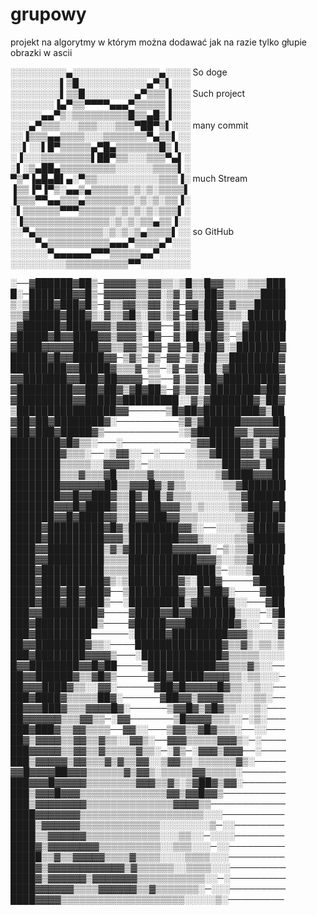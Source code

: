 grupowy
=======

projekt na algorytmy w którym można dodawać jak na razie tylko głupie obrazki w ascii

░░░░░░░░░▄░░░░░░░░░░░░░░▄░░░░ So doge
░░░░░░░░▌▒█░░░░░░░░░░░▄▀▒▌░░░
░░░░░░░░▌▒▒█░░░░░░░░▄▀▒▒▒▐░░░ Such project
░░░░░░░▐▄▀▒▒▀▀▀▀▄▄▄▀▒▒▒▒▒▐░░░
░░░░░▄▄▀▒░▒▒▒▒▒▒▒▒▒█▒▒▄█▒▐░░░
░░░▄▀▒▒▒░░░▒▒▒░░░▒▒▒▀██▀▒▌░░░ many commit 
░░▐▒▒▒▄▄▒▒▒▒░░░▒▒▒▒▒▒▒▀▄▒▒▌░░
░░▌░░▌█▀▒▒▒▒▒▄▀█▄▒▒▒▒▒▒▒█▒▐░░
░▐░░░▒▒▒▒▒▒▒▒▌██▀▒▒░░░▒▒▒▀▄▌░
░▌░▒▄██▄▒▒▒▒▒▒▒▒▒░░░░░░▒▒▒▒▌░
▀▒▀▐▄█▄█▌▄░▀▒▒░░░░░░░░░░▒▒▒▐░ much Stream
▐▒▒▐▀▐▀▒░▄▄▒▄▒▒▒▒▒▒░▒░▒░▒▒▒▒▌
▐▒▒▒▀▀▄▄▒▒▒▄▒▒▒▒▒▒▒▒░▒░▒░▒▒▐░
░▌▒▒▒▒▒▒▀▀▀▒▒▒▒▒▒░▒░▒░▒░▒▒▒▌░
░▐▒▒▒▒▒▒▒▒▒▒▒▒▒▒░▒░▒░▒▒▄▒▒▐░░
░░▀▄▒▒▒▒▒▒▒▒▒▒▒░▒░▒░▒▄▒▒▒▒▌░░ so GitHub
░░░░▀▄▒▒▒▒▒▒▒▒▒▒▄▄▄▀▒▒▒▒▄▀░░░
░░░░░░▀▄▄▄▄▄▄▀▀▀▒▒▒▒▒▄▄▀░░░░░
░░░░░░░░░▒▒▒▒▒▒▒▒▒▒▀▀░░░░░░░░

░──▓██████▓██▒─▓▓▓▓▓▒▒▓▓▒▒░▒█▒▒█▓▓▒▒░░▒▒▒███
█░─███████▓▓█▒─▓▓▓▓▓▒▒▓▓░▒▓░▓▒▒██▓▒▒▒▒▒▒████
▒░▒████▓███▓█▒─▓▒▒▓▓▒▒▓▓░▒▓─▓▓▒██▓▒▓▒▒▒█████
▒▒▓█████▓███▓▒░▓▒▒▓█▒░▓▓░▒▓─▓█▒██▓▒▒▒░██████
▒▓██████▓████▓▓▓▒▓▓▓▒░▓▓──▓░▓▓▒██▓▒░░▓██████
▓█████▓█▓▓████▓▓▒▓▓▓▒─█▓──▓░██░▓█▓▒─▒███████
▓████▓▓▓▓▓████▓▓▒▒▓▓▒─▓▓─▓▓─▓█▒██▓░▒███████▓
██████▓█▓▓█████▓▓─▒▓▒─▓▒─▓▓─▒▓░██▒▒████████▓
█████████▓▓█████▓▒▒▒▓─▒▒─░▓─▓▓░██▒▓████████▓
▓▓███████▓▓███▓██▓▓▓▓─▒▒──▓░▓▓░██▓█████████▓
▓█████████▓▓██▓██▓▒▓█▓██▒─▓▒▓▓░▓████████▓██▓
▓█████████▓▓█████▓█████████░░▓▒▓███████▓▒██▓
▒████████████████▓▓──────▒█▓██▓█████████▓▒██
▓██▓██▓████████▓░──────────▒▓▒▓██████▓▓▓▓▓██
▓██▓███▓█████▓▒────────────░▒▓██████▓▓▒▓▓▓▓█
████████▓█▓▒▒░───░───────────▒▓▓█████▓▓▒▓▒▓█
████████▓▒▒▒░──░▒▓▓░░──░────░░▒▒▓████▓▓▒▓▓██
████████▒▒▒▒▒░░▓▓▓▓▒░─░░░░░░░░▒▒▒▒███▓▓▓▒███
████████▒▒▒▓▒▒▒▓█▒▒▒▒▒▓▒▒▒▒▒░░░░░▒▓████▓▓▓██
████████▓▓▓▓▓▓▓██▒▒▓▓▓█▓▒▓▒▒░░░░░░▒▒▓███████
████████▓▓█▓▓███▓▒▒█▓▒██▒▓▒▒▒░░░░░░▒▒▓██████
███████▓▓▓█▓████▓▒▒█▓▓██▓▓▓▒▒░▒░░░░▒▒▓████▓█
███████▓▓█▓████▓▓▒▒█▓▓███▓▓▒▒▒░░░░░░▒▒▓█████
█████▓█████████▓█▓▒████████▓▓▒░──░░░░▒▓████▓
█████▓█████████▓▓▓▒████████▓▓▓▒░░░░░▒▒▓█████
████▓▓█████████▒▓▒▓███████▓▓▓▓▓▓░─▒░▒▒██████
████▓▓█████████▒▒▒▒███████████▓▓▓▒░░▒▒▓█████
████▓██████████▒▒▒▒██████████████▒─░░░▒█████
████▓██████████▓▒░▒████████▓▒░███▓─────▓████
████▓███▓██▓███▓──▒████████▓▒▒█▓██▓░────▓███
████▓███▓██▓███▒──░█████████▒▓█████▓░░───▓██
███▓▓█████████▓────▓████▓▓█▓▓███████▒░░░─░▓█
███▓██████████▒────▓█████▓▓▓████████▓▒░░──░▓
███▓█████████──────░█████▓█████████▓▓▓▒░░░░▓
██▓▓████████▓▒▒░────██████████████▓▒▒▓▒░▒▒░▒
███▓████████▓▓▓▓▒───░█████████████▓▒▒▒▒▒░░░░
█▓▓████████▓▓█▓██────▒███████████▓▓▒▒▒▓▒░░──
██▓▓██████▓▒▒▓█▓▒─────▓██▓█████▓▓▓▓▒▒░▒▒░░░─
██▓▓▓████▓▒▒░░▓▓░──────▓██▓█▓▓▓▓▓█▓▒▒░░▒░░──
███▓████▓▒▒▒▒▒██▓░──────▓██▓▓▒▓▓▓▓▒▒▒░░▒▒░──
██▓▓▓███▓▒▒▒▓▓▓▓█▓░──────▒▓▓█▓▒▓█▓▒▒░░░▒░───
██▓▓▓▓▓▓▒▒▒▓▓▒▒─░▓▓───────▒█▓▓▓▓▒▒▒░░─░▒░───
███▓███▓▒▒▓▓▒▒▒▒──▓▓░░───▒▓▓▒▒▓█▓▒▒▒░──░░───
██▓▒▓▓▓▓▒▒▓▓▒▒▓▒▒░░▓▓▒░──▓▓▓▒▒▒▒▒▓▓▓▒░─░────
███▓▓▓▓▓▒▒▓▓▒▒▓▒▒▒▒▒▓▒▒░─░▓▒─░▓▓▓▒▓▓▓──░────
███▒▓▓▓▓▓▒▓▓▒▒▒▓▒▓▒▒▓▓░░▒▓▓▒▒░▒▒▒▒▒▒▓▒░─────
▓▓█▓▓▓▓██▓▓▓▒▒▒▒▒▒▓▒▓▓▒░▒▒▒▒▒▓▓▒▒▒▒▒░───────
███▓▓▓█▓▓▓▓▓▒▒▒▒▒▒▒▒▓▓▓▒▒▓▒░▒▓██▓▒▓▓░───────
███▒▓▓▓█▓▓▓▒▒▒▒▒▒▒▒▒▒▒▒▒▒▓▓▒▓▓█▓▓▒──────────
███▒▓▓▓▓▓▓▓▓▒▒▒▒▒▒▒▒▒▒▒▒▒▒▓▓▓▓▒▒────────────
████▓▓▓▓▓▓▓▒▒▒▒▒▒▒▒▒▒▒▒▒▒▒▒▒▒▒▒░░░──────────
████▒▓▓▓▓▓▓▒▒▒▒▒▒▒▒▒▒▒▒▒░░░░░░░░▒─░░────────
████▒▒▓▓▓▓▓▓▒▒▒▒▒▒▒▒▒▒▒▒░░░▒▒░░─░░░░────────
████▓▒▓▓▓▓▓▓▓▓▒▒▒▒▒▒▒▒▒▒░░▒▒▒░░░─░░─────────
█████▒▒▓▒▒▓▓▓▓▓▒▒▒▒▓▒▒▒▒░░░░▒▒▒▒░░░─────────
████▓▒▓▓▓▓▓▓▓▓▓▓▓▓▒▓▒▒▒▒▒▒░░▒▒▒▒░░░─────────
████▓▒▓▓▓▓▓▓▒▓▓▓▓▓▓▓▒▒▒▒▒▒▒▒▒▒▒░░─░─────────
████▓▓▓▓▓▓▒▒▒▒▓▓▓▓▓▓▒▒▓▒▒▒▒▒▒▒░─░░░─────────
████▓▓▓▓▒▒▒▒▒▒▒▒▒▒▒▒▒▒▒▒▒▒▒▒░░░░░▒░─────────
